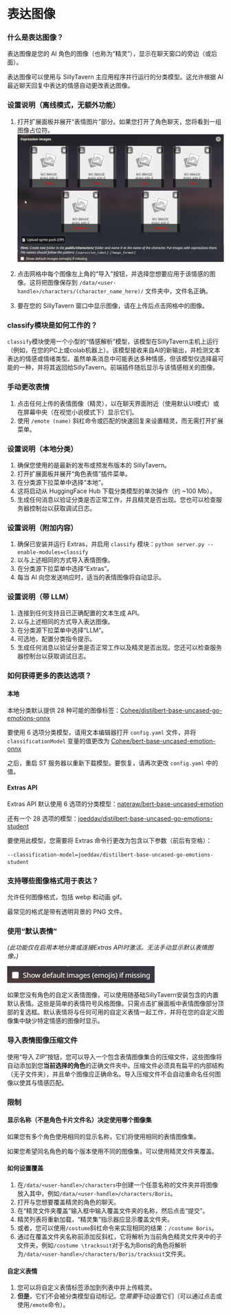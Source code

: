# 表达图像

### 什么是表达图像？

表达图像是您的 AI 角色的图像（也称为“精灵”），显示在聊天窗口的旁边（或后面）。

表达图像可以使用与 SillyTavern 主应用程序并行运行的分类模型。这允许根据 AI 最近聊天回复中表达的情感自动更改表达图像。

### 设置说明（离线模式，无额外功能）

1. 打开扩展面板并展开“表情图片”部分。如果您打开了角色聊天，您将看到一组图像占位符。
![Expression Drawer](/static/extensions/expression-drawer.png)

2. 点击网格中每个图像左上角的“导入”按钮，并选择您想要应用于该情感的图像。这将把图像保存到 `/data/<user-handle>/characters/(character_name_here)/` 文件夹中，文件名正确。

3. 要在您的 SillyTavern 窗口中显示图像，请在上传后点击网格中的图像。

### classify模块是如何工作的？

`classify`模块使用一个小型的“情感解析”模型，该模型在SillyTavern主机上运行（例如，在您的PC上或colab机器上）。该模型接收来自AI的新输出，并检测文本表达的情感或情绪类型。虽然单条消息中可能表达多种情感，但该模型仅选择最可能的一种，并将其返回给SillyTavern。前端插件随后显示与该情感相关的图像。

### 手动更改表情

1. 点击任何上传的表情图像（精灵），以在聊天界面附近（使用默认UI模式）或在屏幕中央（在视觉小说模式下）显示它们。
2. 使用 `/emote (name)` 斜杠命令或匹配的快速回复来设置精灵，而无需打开扩展菜单。

### 设置说明（本地分类）

1. 确保您使用的是最新的发布或预发布版本的 SillyTavern。
2. 打开扩展面板并展开“角色表情”插件菜单。
3. 在分类源下拉菜单中选择“本地”。
4. 这将启动从 HuggingFace Hub 下载分类模型的单次操作（约 ~100 Mb）。
5. 生成任何消息以验证分类是否正常工作，并且精灵是否出现。您也可以检查服务器控制台以获取调试日志。

### 设置说明（附加内容）

1. 确保已安装并运行 Extras，并启用 `classify` 模块：`python server.py --enable-modules=classify`
2. 以与上述相同的方式导入表情图像。
3. 在分类源下拉菜单中选择“Extras”。
4. 每当 AI 向您发送响应时，适当的表情图像将自动显示。

### 设置说明（带 LLM）

1. 连接到任何支持且已正确配置的文本生成 API。
2. 以与上述相同的方式导入表达图像。
3. 在分类源下拉菜单中选择“LLM”。
4. 可选地，配置分类指令提示。
5. 生成任何消息以验证分类是否正常工作以及精灵是否出现。您还可以检查服务器控制台以获取调试日志。

### 如何获得更多的表达选项？

#### 本地

本地分类默认提供 28 种可能的图像标签：[Cohee/distilbert-base-uncased-go-emotions-onnx](https://huggingface.co/Cohee/distilbert-base-uncased-go-emotions-onnx)

要使用 6 选项分类模型，请用文本编辑器打开 `config.yaml` 文件，并将 `classificationModel` 变量的值更改为 [Cohee/bert-base-uncased-emotion-onnx](https://huggingface.co/Cohee/bert-base-uncased-emotion-onnx)

之后，重启 ST 服务器以重新下载模型。要恢复，请再次更改 `config.yaml` 中的值。

#### Extras API

Extras API 默认使用 6 选项的分类模型：[nateraw/bert-base-uncased-emotion](https://huggingface.co/nateraw/bert-base-uncased-emotion)

还有一个 28 选项的模型：[joeddav/distilbert-base-uncased-go-emotions-student](https://huggingface.co/joeddav/distilbert-base-uncased-go-emotions-student)

要使用此模型，您需要将 Extras 命令行更改为包含以下参数（前后有空格）：

`--classification-model=joeddav/distilbert-base-uncased-go-emotions-student`

### 支持哪些图像格式用于表达？

允许任何图像格式，包括 webp 和动画 gif。

最常见的格式是带有透明背景的 PNG 文件。

### 使用“默认表情”

*(此功能仅在启用本地分类或连接Extras API时激活。无法手动显示默认表情图像。)*

![使用默认表情](/static/extensions/expression-default.png)

如果您没有角色的自定义表情图像，可以使用随基础SillyTavern安装包含的内置默认表情。这些是简单的表情符号风格图像。只需点击扩展面板中表情图像部分顶部的复选框。默认表情将与任何可用的自定义表情一起工作，并将在您的自定义图像集中缺少特定情感的图像时显示。

### 导入表情图像压缩文件

使用“导入 ZIP”按钮，您可以导入一个包含表情图像集合的压缩文件，这些图像将自动添加到您**当前选择的角色**的正确文件夹中。压缩文件必须具有扁平的内部结构（无子文件夹），并且单个图像应正确命名。导入压缩文件不会自动重命名任何图像以使其与情感匹配。

### 限制

#### 显示名称（不是角色卡片文件名）决定使用哪个图像集

如果您有多个角色使用相同的显示名称，它们将使用相同的表情图像集。

如果您希望同名角色的每个版本使用不同的图像集，可以使用精灵文件夹覆盖。

#### 如何设置覆盖

1. 在`/data/<user-handle>/characters`中创建一个任意名称的文件夹并将图像放入其中，例如`/data/<user-handle>/characters/Boris`。
2. 打开与您想要覆盖精灵的角色的聊天。
3. 在“精灵文件夹覆盖”输入框中输入覆盖文件夹的名称，然后点击“提交”。
4. 精灵列表将重新加载，“精灵集”指示器应显示覆盖文件夹。
5. 或者，您可以使用`/costume`斜杠命令来实现相同的结果：`/costume Boris`。
6. 通过在覆盖文件夹名称前添加反斜杠，它将解析为当前角色精灵文件夹中的子文件夹，例如`/costume \tracksuit`对于名为Boris的角色将解析为`/data/<user-handle>/characters/Boris/tracksuit`文件夹。

#### 自定义表情

1. 您可以将自定义表情标签添加到列表中并上传精灵。
2. **但是**，它们不会被分类模型自动标记。您*需要*手动设置它们（可以通过点击或使用`/emote`命令）。